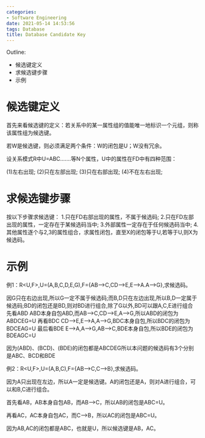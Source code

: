 ```yaml
---
categories:
- Software Engineering
date: 2021-05-14 14:53:56
tags: Database
title: Database Candidate Key
---
```


Outline:

* 候选键定义
* 求候选键步骤
* 示例

<!--more-->

# 候选键定义

首先来看候选键的定义：若关系中的某一属性组的值能唯一地标识一个元组，则称该属性组为候选键。

若W是候选键，则必须满足两个条件：W的闭包是U；W没有冗余。

设关系模式R中U=ABC.......等N个属性，U中的属性在FD中有四种范围：

(1)左右出现;
(2)只在左部出现;
(3)只在右部出现;
(4)不在左右出现;

# 求候选键步骤

按以下步骤求候选键：
1.只在FD右部出现的属性，不属于候选码;
2.只在FD左部出现的属性，一定存在于某候选码当中;
3.外部属性一定存在于任何候选码当中;
4.其他属性逐个与2,3的属性组合，求属性闭包，直至X的闭包等于U,若等于U,则X为候选码。

# 示例

例1：R<U,F>,U=(A,B,C,D,E,G),F={AB-->C,CD-->E,E-->A.A-->G},求候选码。

  因G只在右边出现,所以G一定不属于候选码;而B,D只在左边出现,所以B,D一定属于候选码;BD的闭包还是BD,则对BD进行组合,除了G以外,BD可以跟A,C,E进行组合
  先看ABD
  ABD本身自包ABD,而AB-->C,CD-->E,A-->G,所以ABD的闭包为ABDCEG=U
  再看BDC
  CD-->E,E-->A,A-->G,BDC本身自包,所以BDC的闭包为BDCEAG=U
  最后看BDE
  E-->A,A-->G,AB-->C,BDE本身自包,所以BDE的闭包为BDEAGC=U

  因为(ABD)、(BCD)、(BDE)的闭包都是ABCDEG所以本问题的候选码有3个分别是ABC、BCD和BDE

 

例2：R<U,F>,U=(A,B,C),F={AB-->C,C-->B},求候选码。

因为A只出现在左边，所以A一定是候选键。A的闭包还是A，则对A进行组合，可以和B,C进行组合。

首先看AB，AB本身自包AB，而AB-->C，所以AB的闭包是ABC=U。

再看AC，AC本身自包AC，而C-->B，所以AC的闭包是ABC=U。

因为AB,AC的闭包都是ABC，也就是U，所以候选键是AB，AC。